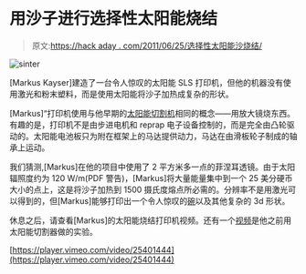 # 用沙子进行选择性太阳能烧结

> 原文:[https://hack aday . com/2011/06/25/选择性太阳能沙烧结/](https://hackaday.com/2011/06/25/selective-solar-sintering-with-sand/)

![](../Images/cf7389f50127cd0833b0b2967281695a.png "sinter")

[Markus Kayser]建造了一台令人惊叹的太阳能 SLS 打印机，但他的机器没有使用激光和粉末塑料，而是使用太阳能将沙子加热成复杂的形状。

[Markus]“打印机使用与他早期的[太阳能切割机](http://www.markuskayser.com/work/sun-cutter/)相同的概念——用放大镜烧东西。有趣的是，打印机不是由步进电机和 reprap 电子设备控制的，而是完全由凸轮驱动的。太阳能电池板只为附在框架上的马达提供动力，马达在由滑板轮子制成的轴承上运动。

我们猜测,[Markus]在他的项目中使用了 2 平方米多一点的菲涅耳透镜。由于太阳辐照度约为 120 W/m(PDF 警告)，[Markus]将大量能量集中到一个 25 美分硬币大小的点上，这是将沙子加热到 1500 摄氏度熔点所必需的。分辨率不是用激光可以得到的，但[Markus]能够打印出一个令人惊叹的[碗](http://www.markuskayser.com/files/gimgs/4_08img0566w800110615-1.jpg)以及其他复杂的 3d 形状。

休息之后，请查看[Markus]的太阳能烧结打印机视频。还有一个[视频](http://vimeo.com/25361014)是他之前用太阳能切割器做的实验。

[https://player.vimeo.com/video/25401444](https://player.vimeo.com/video/25401444)
